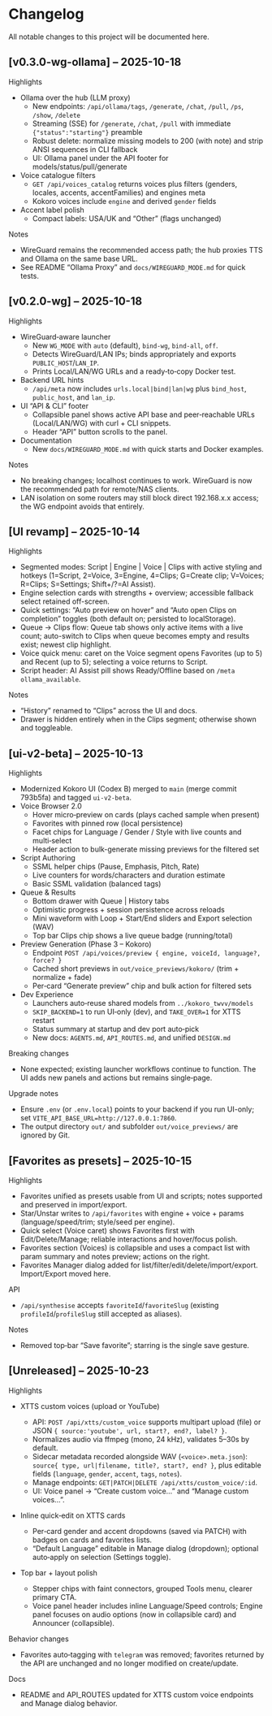 # Changelog

All notable changes to this project will be documented here.

## [v0.3.0-wg-ollama] – 2025-10-18

Highlights
- Ollama over the hub (LLM proxy)
  - New endpoints: `/api/ollama/tags`, `/generate`, `/chat`, `/pull`, `/ps`, `/show`, `/delete`
  - Streaming (SSE) for `/generate`, `/chat`, `/pull` with immediate `{"status":"starting"}` preamble
  - Robust delete: normalize missing models to 200 (with note) and strip ANSI sequences in CLI fallback
  - UI: Ollama panel under the API footer for models/status/pull/generate
- Voice catalogue filters
  - `GET /api/voices_catalog` returns voices plus filters (genders, locales, accents, accentFamilies) and engines meta
  - Kokoro voices include `engine` and derived `gender` fields
- Accent label polish
  - Compact labels: USA/UK and “Other” (flags unchanged)

Notes
- WireGuard remains the recommended access path; the hub proxies TTS and Ollama on the same base URL.
- See README “Ollama Proxy” and `docs/WIREGUARD_MODE.md` for quick tests.

## [v0.2.0-wg] – 2025-10-18

Highlights
- WireGuard‑aware launcher
  - New `WG_MODE` with `auto` (default), `bind-wg`, `bind-all`, `off`.
  - Detects WireGuard/LAN IPs; binds appropriately and exports `PUBLIC_HOST`/`LAN_IP`.
  - Prints Local/LAN/WG URLs and a ready‑to‑copy Docker test.
- Backend URL hints
  - `/api/meta` now includes `urls.local|bind|lan|wg` plus `bind_host`, `public_host`, and `lan_ip`.
- UI “API & CLI” footer
  - Collapsible panel shows active API base and peer‑reachable URLs (Local/LAN/WG) with curl + CLI snippets.
  - Header “API” button scrolls to the panel.
- Documentation
  - New `docs/WIREGUARD_MODE.md` with quick starts and Docker examples.

Notes
- No breaking changes; localhost continues to work. WireGuard is now the recommended path for remote/NAS clients.
- LAN isolation on some routers may still block direct 192.168.x.x access; the WG endpoint avoids that entirely.

## [UI revamp] – 2025-10-14

Highlights
- Segmented modes: Script | Engine | Voice | Clips with active styling and hotkeys (1=Script, 2=Voice, 3=Engine, 4=Clips; G=Create clip; V=Voices; R=Clips; S=Settings; Shift+/?=AI Assist).
- Engine selection cards with strengths + overview; accessible fallback select retained off-screen.
- Quick settings: “Auto preview on hover” and “Auto open Clips on completion” toggles (both default on; persisted to localStorage).
- Queue → Clips flow: Queue tab shows only active items with a live count; auto-switch to Clips when queue becomes empty and results exist; newest clip highlight.
- Voice quick menu: caret on the Voice segment opens Favorites (up to 5) and Recent (up to 5); selecting a voice returns to Script.
- Script header: AI Assist pill shows Ready/Offline based on `/meta` `ollama_available`.

Notes
- “History” renamed to “Clips” across the UI and docs.
- Drawer is hidden entirely when in the Clips segment; otherwise shown and toggleable.

## [ui-v2-beta] – 2025-10-13

Highlights
- Modernized Kokoro UI (Codex B) merged to `main` (merge commit 793b5fa) and tagged `ui-v2-beta`.
- Voice Browser 2.0
  - Hover micro‑preview on cards (plays cached sample when present)
  - Favorites with pinned row (local persistence)
  - Facet chips for Language / Gender / Style with live counts and multi‑select
  - Header action to bulk-generate missing previews for the filtered set
- Script Authoring
  - SSML helper chips (Pause, Emphasis, Pitch, Rate)
  - Live counters for words/characters and duration estimate
  - Basic SSML validation (balanced tags)
- Queue & Results
  - Bottom drawer with Queue | History tabs
  - Optimistic progress + session persistence across reloads
  - Mini waveform with Loop + Start/End sliders and Export selection (WAV)
  - Top bar Clips chip shows a live queue badge (running/total)
- Preview Generation (Phase 3 – Kokoro)
  - Endpoint `POST /api/voices/preview { engine, voiceId, language?, force? }`
  - Cached short previews in `out/voice_previews/kokoro/` (trim + normalize + fade)
  - Per‑card “Generate preview” chip and bulk action for filtered sets
- Dev Experience
  - Launchers auto‑reuse shared models from `../kokoro_twvv/models`
  - `SKIP_BACKEND=1` to run UI‑only (dev), and `TAKE_OVER=1` for XTTS restart
  - Status summary at startup and dev port auto‑pick
  - New docs: `AGENTS.md`, `API_ROUTES.md`, and unified `DESIGN.md`

Breaking changes
- None expected; existing launcher workflows continue to function. The UI adds new panels and actions but remains single‑page.

Upgrade notes
- Ensure `.env` (or `.env.local`) points to your backend if you run UI-only; set `VITE_API_BASE_URL=http://127.0.0.1:7860`.
- The output directory `out/` and subfolder `out/voice_previews/` are ignored by Git.
## [Favorites as presets] – 2025-10-15

Highlights
- Favorites unified as presets usable from UI and scripts; notes supported and preserved in import/export.
- Star/Unstar writes to `/api/favorites` with engine + voice + params (language/speed/trim; style/seed per engine).
- Quick select (Voice caret) shows Favorites first with Edit/Delete/Manage; reliable interactions and hover/focus polish.
- Favorites section (Voices) is collapsible and uses a compact list with param summary and notes preview; actions on the right.
- Favorites Manager dialog added for list/filter/edit/delete/import/export. Import/Export moved here.

API
- `/api/synthesise` accepts `favoriteId`/`favoriteSlug` (existing `profileId`/`profileSlug` still accepted as aliases).

Notes
- Removed top‑bar “Save favorite”; starring is the single save gesture.
## [Unreleased] – 2025-10-23

Highlights
- XTTS custom voices (upload or YouTube)
  - API: `POST /api/xtts/custom_voice` supports multipart upload (file) or JSON `{ source:'youtube', url, start?, end?, label? }`.
  - Normalizes audio via ffmpeg (mono, 24 kHz), validates 5–30s by default.
  - Sidecar metadata recorded alongside WAV (`<voice>.meta.json`): `source{ type, url|filename, title?, start?, end? }`, plus editable fields (`language`, `gender`, `accent`, `tags`, `notes`).
  - Manage endpoints: `GET|PATCH|DELETE /api/xtts/custom_voice/:id`.
  - UI: Voice panel → “Create custom voice…” and “Manage custom voices…”.

- Inline quick‑edit on XTTS cards
  - Per‑card gender and accent dropdowns (saved via PATCH) with badges on cards and favorites lists.
  - “Default Language” editable in Manage dialog (dropdown); optional auto‑apply on selection (Settings toggle).

- Top bar + layout polish
  - Stepper chips with faint connectors, grouped Tools menu, clearer primary CTA.
  - Voice panel header includes inline Language/Speed controls; Engine panel focuses on audio options (now in collapsible card) and Announcer (collapsible).

Behavior changes
- Favorites auto‑tagging with `telegram` was removed; favorites returned by the API are unchanged and no longer modified on create/update.

Docs
- README and API_ROUTES updated for XTTS custom voice endpoints and Manage dialog behavior.

